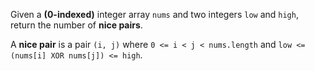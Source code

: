 Given a **(0-indexed)** integer array `nums` and two integers `low` and `high`, return the number of **nice pairs**.

A **nice pair** is a pair `(i, j)` where `0 <= i < j < nums.length` and `low <= (nums[i] XOR nums[j]) <= high`.
